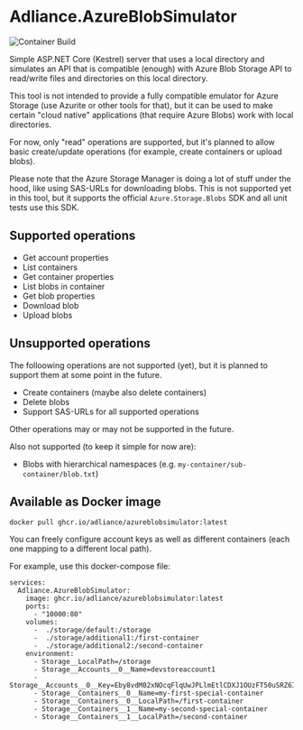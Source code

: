 # Adliance.AzureBlobSimulator

![Container Build](https://github.com/adliance/AzureBlobSimulator/actions/workflows/docker-build-push.yml/badge.svg)

Simple ASP.NET Core (Kestrel) server that uses a local directory and simulates an API
that is compatible (enough) with Azure Blob Storage API to read/write files and directories on this local directory.

This tool is not intended to provide a fully compatible emulator for Azure Storage (use Azurite or other tools 
for that), but it can be used to make certain "cloud native" applications (that require Azure Blobs)
work with local directories.

For now, only "read" operations are supported, but it's planned to allow basic create/update operations
(for example, create containers or upload blobs).

Please note that the Azure Storage Manager is doing a lot of stuff under the hood, like using SAS-URLs for
downloading blobs. This is not supported yet in this tool, but it supports the official `Azure.Storage.Blobs` SDK
and all unit tests use this SDK.

## Supported operations
- Get account properties
- List containers
- Get container properties
- List blobs in container
- Get blob properties
- Download blob
- Upload blobs

## Unsupported operations
The folloowing operations are not supported (yet), but it is planned to support them at some point in the future.
- Create containers (maybe also delete containers)
- Delete blobs
- Support SAS-URLs for all supported operations

Other operations may or may not be supported in the future.

Also not supported (to keep it simple for now are):
- Blobs with hierarchical namespaces (e.g. `my-container/sub-container/blob.txt`)


## Available as Docker image

`docker pull ghcr.io/adliance/azureblobsimulator:latest`

You can freely configure account keys as well as different containers (each one mapping to a different local path).

For example, use this docker-compose file:

```
services:
  Adliance.AzureBlobSimulator:
    image: ghcr.io/adliance/azureblobsimulator:latest
    ports:
      - "10000:80"
    volumes:
      -  ./storage/default:/storage       
      -  ./storage/additional1:/first-container    
      -  ./storage/additional2:/second-container       
    environment:
      - Storage__LocalPath=/storage
      - Storage__Accounts__0__Name=devstoreaccount1
      - Storage__Accounts__0__Key=Eby8vdM02xNOcqFlqUwJPLlmEtlCDXJ1OUzFT50uSRZ6IFsuFq2UVErCz4I6tq/K1SZFPTOtr/KBHBeksoGMGw==
      - Storage__Containers__0__Name=my-first-special-container
      - Storage__Containers__0__LocalPath=/first-container
      - Storage__Containers__1__Name=my-second-special-container
      - Storage__Containers__1__LocalPath=/second-container
```
